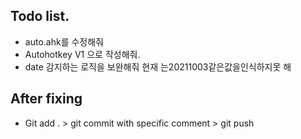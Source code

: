 ## Todo list.

- auto.ahk를 수정해줘
- Autohotkey V1 으로 작성해줘. 
- date 감지하는 로직을 보완해줘 현재 는20211003같은값을인식하지못 해
## After fixing

- Git add . > git commit with specific comment > git push  



